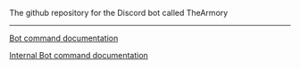 The github repository for the Discord bot called TheArmory

---

[Bot command documentation](Bot/docs/commands.md)

[Internal Bot command documentation](Bot/docs/commands-internal.md)
